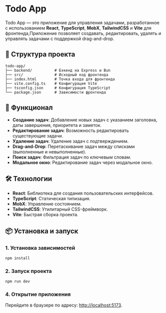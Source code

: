 # Todo App

Todo App — это приложение для управления задачами, разработанное с использованием **React**, **TypeScript**, **MobX**, **TailwindCSS** и **Vite** для фронтенда,Приложение позволяет создавать, редактировать, удалять и управлять задачами с поддержкой drag-and-drop.

## 📂 Структура проекта

```
todo-app/
├── backend/          # Бэкенд на Express и Bun
├── src/              # Исходный код фронтенда
├── index.html        # Точка входа для фронтенда
├── vite.config.ts    # Конфигурация Vite
├── tsconfig.json     # Конфигурация TypeScript
└── package.json      # Зависимости фронтенда
```


## 🚀 Функционал

- **Создание задач**: Добавление новых задач с указанием заголовка, даты завершения, приоритета и заметок.
- **Редактирование задач**: Возможность редактировать существующие задачи.
- **Удаление задач**: Удаление задач с подтверждением.
- **Drag-and-Drop**: Перетаскивание задач между списками (выполненные и невыполненные).
- **Поиск задач**: Фильтрация задач по ключевым словам.
- **Модальное окно**: Редактирование задач через модальное окно.

## 🛠️ Технологии

- **React**: Библиотека для создания пользовательских интерфейсов.
- **TypeScript**: Статическая типизация.
- **MobX**: Управление состоянием.
- **TailwindCSS**: Утилитарный CSS-фреймворк.
- **Vite**: Быстрая сборка проекта.

## 📦 Установка и запуск

### 1. Установка зависимостей

```bash
npm install
```

### 2. Запуск проекта

```bash
npm run dev
```

### 4. Открытие приложения
Перейдите в браузере по адресу: [http://localhost:5173](http://localhost:5173).
